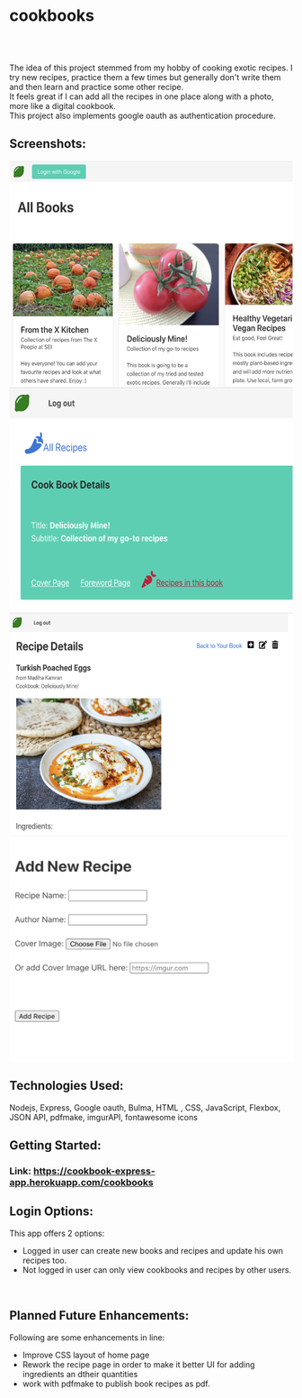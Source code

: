 # cookbooks

<br/>
<br/>

The idea of this project stemmed from my hobby of cooking exotic recipes. I try new recipes, practice them a few times but generally don't write them and then learn and practice some other recipe. <br/> It feels great if I can add all the recipes in one place along with a photo, more like a digital cookbook.<br/> This project also implements google oauth as authentication procedure.

## Screenshots:

<img align="center" src="public/images/home.png" width="700" height="400"/>
<br/>

<img align="center" src="public/images/book.png" width="700" height="400"/>
<br/>
<img align="center" src="public/images/recipe.png" width="700" height="400"/>
<br/>
<img align="center" src="public/images/new.png" width="700" height="400"/>
<br/>

## Technologies Used:

Nodejs, Express, Google oauth, Bulma, HTML , CSS, JavaScript, Flexbox, JSON API, pdfmake, imgurAPI, fontawesome icons

## Getting Started:

### Link: https://cookbook-express-app.herokuapp.com/cookbooks

## Login Options:

This app offers 2 options:

<ul>
	<li>Logged in user can create new books and recipes and update his own recipes too.</li>
	<li>Not logged in user can only view cookbooks and recipes by other users.</li>
</ul>
<br/>

## Planned Future Enhancements:

Following are some enhancements in line:

<ul>
  <li> Improve CSS layout of home page</li>
  <li>Rework the recipe page in order to make it better UI for adding ingredients an dtheir quantities</li>
  <li>work with pdfmake to publish book recipes as pdf.</li>
</ul>
